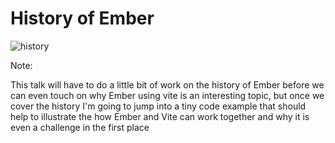 # History of Ember

![history](/history.png)

Note:

This talk will have to do a little bit of work on the history of Ember before we can even touch on why Ember using vite is an interesting topic, but once we cover the history I'm going to jump into a tiny code example that should help to illustrate the how Ember and Vite can work together and why it is even a challenge in the first place